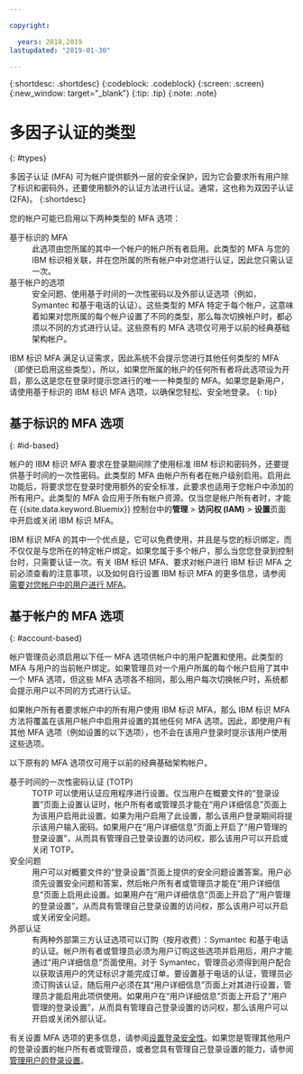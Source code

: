 ```yaml
---

copyright:

  years: 2018,2019
lastupdated: "2019-01-30"

---
```


{:shortdesc: .shortdesc}
{:codeblock: .codeblock}
{:screen: .screen}
{:new_window: target="_blank"}
{:tip: .tip}
{:note: .note}

# 多因子认证的类型
{: #types}

多因子认证 (MFA) 可为帐户提供额外一层的安全保护，因为它会要求所有用户除了标识和密码外，还要使用额外的认证方法进行认证。通常，这也称为双因子认证 (2FA)。
{:shortdesc}

您的帐户可能已启用以下两种类型的 MFA 选项：

<dl>
<dt>基于标识的 MFA</dt>
<dd>此选项由您所属的其中一个帐户的帐户所有者启用。此类型的 MFA 与您的 IBM 标识相关联，并在您所属的所有帐户中对您进行认证，因此您只需认证一次。</dd>
<dt>基于帐户的选项</dt>
<dd>安全问题、使用基于时间的一次性密码以及外部认证选项（例如，Symantec 和基于电话的认证）。这些类型的 MFA 特定于每个帐户，这意味着如果对您所属的每个帐户设置了不同的类型，那么每次切换帐户时，都必须以不同的方式进行认证。这些原有的 MFA 选项仅可用于以前的经典基础架构帐户。</dd>
</dl>

IBM 标识 MFA 满足认证需求，因此系统不会提示您进行其他任何类型的 MFA（即使已启用这些类型）。所以，如果您所属的帐户的任何所有者将此选项设为开启，那么这是您在登录时提示您进行的唯一一种类型的 MFA。如果您是新用户，请使用基于标识的 IBM 标识 MFA 选项，以确保您轻松、安全地登录。
{: tip}

## 基于标识的 MFA 选项
{: #id-based}

帐户的 IBM 标识 MFA 要求在登录期间除了使用标准 IBM 标识和密码外，还要提供基于时间的一次性密码。此类型的 MFA 由帐户所有者在帐户级别启用。启用此功能后，将要求您在登录时使用额外的安全标准，此要求也适用于您帐户中添加的所有用户。此类型的 MFA 会应用于所有帐户资源。仅当您是帐户所有者时，才能在 {{site.data.keyword.Bluemix}} 控制台中的**管理** > **访问权 (IAM)** > **设置**页面中开启或关闭 IBM 标识 MFA。

IBM 标识 MFA 的其中一个优点是，它可以免费使用，并且是与您的标识绑定，而不仅仅是与您所在的特定帐户绑定。如果您属于多个帐户，那么当您您登录到控制台时，只需要认证一次。有关 IBM 标识 MFA、要求对帐户进行 IBM 标识 MFA 之前必须查看的注意事项，以及如何自行设置 IBM 标识 MFA 的更多信息，请参阅[需要对您帐户中的用户进行 MFA](/docs/iam?topic=iam-enablemfa#enablemfa)。

## 基于帐户的 MFA 选项
{: #account-based}

帐户管理员必须启用以下任一 MFA 选项供帐户中的用户配置和使用。此类型的 MFA 与用户的当前帐户绑定。如果管理员对一个用户所属的每个帐户启用了其中一个 MFA 选项，但这些 MFA 选项各不相同，那么用户每次切换帐户时，系统都会提示用户以不同的方式进行认证。 

如果帐户所有者要求帐户中的所有用户使用 IBM 标识 MFA，那么 IBM 标识 MFA 方法将覆盖在该用户帐户中启用并设置的其他任何 MFA 选项。因此，即使用户有其他 MFA 选项（例如设置的以下选项），也不会在该用户登录时提示该用户使用这些选项。

以下原有的 MFA 选项仅可用于以前的经典基础架构帐户。

<dl>
<dt>基于时间的一次性密码认证 (TOTP)</dt>
<dd>TOTP 可以使用认证应用程序进行设置。仅当用户在概要文件的“登录设置”页面上设置认证时，帐户所有者或管理员才能在“用户详细信息”页面上为该用户启用此设置。如果为用户启用了此设置，那么该用户登录期间将提示该用户输入密码。如果用户在“用户详细信息”页面上开启了“用户管理的登录设置”，从而具有管理自己登录设置的访问权，那么该用户可以开启或关闭 TOTP。</dd>
<dt>安全问题</dt>
<dd>用户可以对概要文件的“登录设置”页面上提供的安全问题设置答案。用户必须先设置安全问题和答案，然后帐户所有者或管理员才能在“用户详细信息”页面上启用此设置。如果用户在“用户详细信息”页面上开启了“用户管理的登录设置”，从而具有管理自己登录设置的访问权，那么该用户可以开启或关闭安全问题。</dd>
<dt>外部认证</dt>
<dd>有两种外部第三方认证选项可以订购（按月收费）：Symantec 和基于电话的认证。帐户所有者或管理员必须为用户订购这些选项并启用后，用户才能通过“用户详细信息”页面使用。对于 Symantec，管理员必须得到用户配合以获取该用户的凭证标识才能完成订单。要设置基于电话的认证，管理员必须订购该认证，随后用户必须在其“用户详细信息”页面上对其进行设置，管理员才能启用此项供使用。如果用户在“用户详细信息”页面上开启了“用户管理的登录设置”，从而具有管理自己登录设置的访问权，那么该用户可以开启或关闭外部认证。</dd>
</dl>

有关设置 MFA 选项的更多信息，请参阅[设置登录安全性](/docs/account?topic=account-login-settings#login-settings)。如果您是管理其他用户的登录设置的帐户所有者或管理员，或者您具有管理自己登录设置的能力，请参阅[管理用户的登录设置](/docs/iam?topic=iam-loginsettings#loginsettings)。


